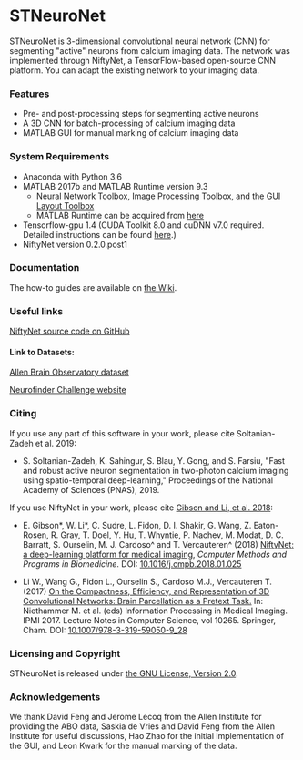 # STNeuroNet

STNeuroNet is 3-dimensional convolutional neural network (CNN) for segmenting "active" neurons from calcium imaging data. The network was implemented through NiftyNet, a TensorFlow-based open-source CNN platform.
You can adapt the existing network to your imaging data.


### Features

* Pre- and post-processing steps for segmenting active neurons
* A 3D CNN for batch-processing of calcium imaging data
* MATLAB GUI for manual marking of calcium imaging data

### System Requirements
* Anaconda with Python 3.6
* MATLAB 2017b and MATLAB Runtime version 9.3
  * Neural Network Toolbox, Image Processing Toolbox, and the [GUI Layout Toolbox][gui-toolbox]
  * MATLAB Runtime can be acquired from [here][runtime-link]
* Tensorflow-gpu 1.4 (CUDA Toolkit 8.0 and cuDNN v7.0 required. Detailed instructions can be found [here][cuda-link].)
* NiftyNet version 0.2.0.post1

[gui-toolbox]: https://www.mathworks.com/matlabcentral/fileexchange/47982-gui-layout-toolbox
[runtime-link]: https://www.mathworks.com/products/compiler/matlab-runtime.html
[cuda-link]: https://www.tensorflow.org/install/gpu

### Documentation
The how-to guides are available on [the Wiki][wiki-link].

[wiki-link]: https://github.com/soltanianzadeh/STNeuroNet/wiki

### Useful links

[NiftyNet source code on GitHub][niftynet-github]

#### Link to Datasets:

[Allen Brain Observatory dataset][Allen-github]

[Neurofinder Challenge website][nf-website]



[Allen-github]: https://github.com/AllenInstitute/AllenSDK/wiki/Use-the-Allen-Brain-Observatory-%E2%80%93-Visual-Coding-on-AWS
[niftynet-github]: https://github.com/NifTK/NiftyNet
[nf-website]: https://github.com/codeneuro/neurofinder

### Citing 

If you use any part of this software in your work, please cite Soltanian-Zadeh et al. 2019:

* S. Soltanian-Zadeh, K. Sahingur, S. Blau, Y. Gong, and S. Farsiu, "Fast and robust active neuron
segmentation in two-photon calcium imaging using spatio-temporal deep-learning," Proceedings of the National Academy of Sciences (PNAS), 2019.


If you use NiftyNet in your work, please cite [Gibson and Li, et al. 2018][cmpb2018]:

* E. Gibson\*, W. Li\*, C. Sudre, L. Fidon, D. I. Shakir, G. Wang, Z. Eaton-Rosen, R. Gray, T. Doel, Y. Hu, T. Whyntie, P. Nachev, M. Modat, D. C. Barratt, S. Ourselin, M. J. Cardoso\^ and T. Vercauteren\^ (2018)
[NiftyNet: a deep-learning platform for medical imaging][cmpb2018], _Computer Methods and Programs in Biomedicine_.
DOI: [10.1016/j.cmpb.2018.01.025][cmpb2018]

* Li W., Wang G., Fidon L., Ourselin S., Cardoso M.J., Vercauteren T. (2017)
[On the Compactness, Efficiency, and Representation of 3D Convolutional Networks: Brain Parcellation as a Pretext Task.][ipmi2017]
In: Niethammer M. et al. (eds) Information Processing in Medical Imaging. IPMI 2017.
Lecture Notes in Computer Science, vol 10265. Springer, Cham.
DOI: [10.1007/978-3-319-59050-9_28][ipmi2017]


[ipmi2017]: https://doi.org/10.1007/978-3-319-59050-9_28
[cmpb2018]: https://doi.org/10.1016/j.cmpb.2018.01.025


### Licensing and Copyright

STNeuroNet is released under [the GNU License, Version 2.0](https://github.com/soltanianzadeh/STNeuroNet/LICENSE).

### Acknowledgements
We thank David Feng and Jerome Lecoq from the Allen Institute for providing the ABO data, Saskia de Vries and David Feng from the Allen Institute for useful discussions, Hao Zhao for the initial implementation of the GUI, and Leon Kwark for the manual marking of the data. 

